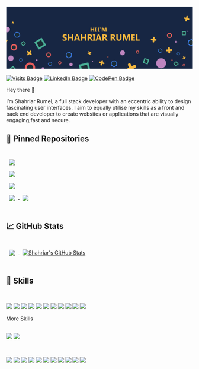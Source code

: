 [![Shahriar's GitHub Banner](GithubProfileCover.png)](github.com/shahriar-rumel)

[![Visits Badge](https://badges.pufler.dev/visits/shahriar-rumel/shahriar-rumel)](https:github.com/shahriar-rumel)
[![LinkedIn Badge](https://img.shields.io/badge/LinkedIn-Profile-informational?style=flat&logo=linkedin&logoColor=white&color=0D76A8)](https://www.linkedin.com/in/shahriar-rumel-74ba04210)
[![CodePen Badge](https://img.shields.io/badge/Instagram-Profile-informational?style=flat&logo=instagram&logoColor=white&color=red)](https://instagram.com/shahriar_rumel_)

Hey there 👋

I’m Shahriar Rumel, a full stack developer with an eccentric ability to design fascinating user interfaces. I aim to equally utilise my skills as a front and back end developer to create websites or applications that are visually engaging,fast and secure.
<br>

## 📌 Pinned Repositories


<br>

<a href="https://github.com/shahriar-rumel/GithubProfileFinder">
  <img align="center" style="margin:0.5rem" src="https://github-readme-stats.vercel.app/api/pin/?username=shahriar-rumel&repo=GithubProfileFinder&title_color=ffffff&text_color=c9cacc&icon_color=05ac72&bg_color=172643" />
</a>


<br>

<a href="https://github.com/shahriar-rumel/PitteraPatter">
  <img align="center" style="margin:0.5rem" src="https://github-readme-stats.vercel.app/api/pin/?username=shahriar-rumel&repo=PitteraPatter&title_color=ffffff&text_color=c9cacc&icon_color=05ac72&bg_color=172643" />
</a>

<br>

<a href="https://github.com/shahriar-rumel/CoronaVirusStatsGenerator">
  <img align="center" style="margin:0.5rem" src="https://github-readme-stats.vercel.app/api/pin/?username=shahriar-rumel&repo=CoronaVirusStatsGenerator&title_color=ffffff&text_color=c9cacc&icon_color=05ac72&bg_color=172643" />
</a>

<br>

<a href="https://github.com/Shahriar-rumel/NetflixTrendingMovieGenerator">
  <img align="center" style="margin:0.5rem" src="https://github-readme-stats.vercel.app/api/pin/?username=shahriar-rumel&repo=NetflixTrendingMovieGenerator&title_color=ffffff&text_color=c9cacc&icon_color=05ac72&bg_color=172643" />
</a>

<a href="https://github.com/shahriar-rumel/ExpenseTracker">
  <img align="center" style="margin:0.5rem" src="https://github-readme-stats.vercel.app/api/pin/?username=shahriar-rumel&repo=ExpenseTracker&title_color=ffffff&text_color=c9cacc&icon_color=4AB197&bg_color=172643" />
</a>

<br>
<br>

## &#x1f4c8; GitHub Stats

<br>

<a href="https://github.com/shahriar-rumel">
  <img align="center" style="margin:0.5rem" src="https://github-readme-stats.vercel.app/api/top-langs?username=shahriar-rumel&title_color=ffffff&text_color=c9cacc&icon_color=4AB197&bg_color=172643" />
</a>

<a href="https://github.com/shahriar-rumel">
  <img align="center" style="margin:0.5rem" src="https://github-readme-stats.vercel.app/api?username=shahriar-rumel&show_icons=true&line_height=27&count_private=true&title_color=ffffff&text_color=c9cacc&icon_color=f4b73e&bg_color=172643" alt="Shahriar's GitHub Stats" />
</a>

<br>
<br>

## 💼 Skills

<br>

![](https://img.shields.io/badge/Code-React-informational?style=flat&logo=react&logoColor=blue&color=05ac72)
![](https://img.shields.io/badge/Code-Redux-informational?style=flat&logo=Redux&logoColor=774bbb&color=05ac72)
![](https://img.shields.io/badge/Code-JavaScript-informational?style=flat&logo=JavaScript&logoColor=f4dd19&color=05ac72)
![](https://img.shields.io/badge/Code-Node.js-informational?style=flat&logo=node.js&logoColor=70ba51&color=05ac72)
![](https://img.shields.io/badge/Code-Express-informational?style=flat&logo=Express&logoColor=yellow&color=05ac72)
![](https://img.shields.io/badge/Code-C++-informational?style=flat&logo=CPlusPlus&logoColor=blue&color=05ac72)
![](https://img.shields.io/badge/Code-C-informational?style=flat&logo=C&logoColor=red&color=05ac72)
![](https://img.shields.io/badge/Code-PHP-informational?style=flat&logo=php&logoColor=#787cb5&color=05ac72)
![](https://img.shields.io/badge/Code-MongoDB-informational?style=flat&logo=MongoDB&logoColor=green&color=05ac72)
![](https://img.shields.io/badge/Code-MySQL-informational?style=flat&logo=MySQL&logoColor=white&color=05ac72)
![](https://img.shields.io/badge/Code-Python-informational?style=flat&logo=python&logoColor=yellow&color=05ac72)

<summary>More Skills</summary>

<br>

![](https://img.shields.io/badge/Style-CSS-informational?style=flat&logo=css3&logoColor=264de3&color=05ac72)
![](https://img.shields.io/badge/Style-Sass-informational?style=flat&logo=Sass&logoColor=cc669a&color=05ac72)

<br>

![](https://img.shields.io/badge/Tools-Netlify-informational?style=flat&logo=netlify&logoColor=3aadbb&color=05ac72)
![](https://img.shields.io/badge/Tools-Actions-informational?style=flat&logo=github-actions&logoColor=blue&color=05ac72)
![](https://img.shields.io/badge/Tools-NPM-informational?style=flat&logo=npm&logoColor=white&color=05ac72)
![](https://img.shields.io/badge/Tools-Postman-informational?style=flat&logo=Postman&logoColor=fb6c36&color=05ac72)
![](https://img.shields.io/badge/Tools-Photoshop-informational?style=flat&logo=Adobe-Photoshop&logoColor=001e36&color=05ac72)
![](https://img.shields.io/badge/Tools-Illustrator-informational?style=flat&logo=Adobe-Illustrator&logoColor=330000&color=05ac72)
![](https://img.shields.io/badge/Tools-AdobeXD-informational?style=flat&logo=Adobe-XD&logoColor=470137&color=05ac72)
![](https://img.shields.io/badge/Tools-GitHub-informational?style=flat&logo=GitHub&logoColor=white&color=05ac72)
![](https://img.shields.io/badge/Tools-Heroku-informational?style=flat&logo=Heroku&logoColor=46089c&color=05ac72)
![](https://img.shields.io/badge/Tools-Figma-informational?style=flat&logo=figma&logoColor=fc7263&color=05ac72)
![](https://img.shields.io/badge/Tools-GitLab-informational?style=flat&logo=GitLab&logoColor=white&color=05ac72)

<br>
